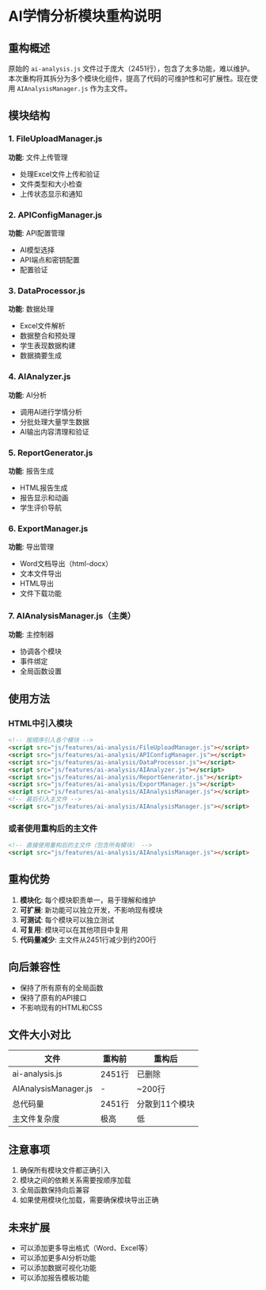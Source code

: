 # AI学情分析模块重构说明

## 重构概述

原始的 `ai-analysis.js` 文件过于庞大（2451行），包含了太多功能，难以维护。本次重构将其拆分为多个模块化组件，提高了代码的可维护性和可扩展性。现在使用 `AIAnalysisManager.js` 作为主文件。

## 模块结构

### 1. FileUploadManager.js
**功能**: 文件上传管理
- 处理Excel文件上传和验证
- 文件类型和大小检查
- 上传状态显示和通知

### 2. APIConfigManager.js
**功能**: API配置管理
- AI模型选择
- API端点和密钥配置
- 配置验证

### 3. DataProcessor.js
**功能**: 数据处理
- Excel文件解析
- 数据整合和预处理
- 学生表现数据构建
- 数据摘要生成

### 4. AIAnalyzer.js
**功能**: AI分析
- 调用AI进行学情分析
- 分批处理大量学生数据
- AI输出内容清理和验证

### 5. ReportGenerator.js
**功能**: 报告生成
- HTML报告生成
- 报告显示和动画
- 学生评价导航

### 6. ExportManager.js
**功能**: 导出管理
- Word文档导出（html-docx）
- 文本文件导出
- HTML导出
- 文件下载功能

### 7. AIAnalysisManager.js（主类）
**功能**: 主控制器
- 协调各个模块
- 事件绑定
- 全局函数设置

## 使用方法

### HTML中引入模块
```html
<!-- 按顺序引入各个模块 -->
<script src="js/features/ai-analysis/FileUploadManager.js"></script>
<script src="js/features/ai-analysis/APIConfigManager.js"></script>
<script src="js/features/ai-analysis/DataProcessor.js"></script>
<script src="js/features/ai-analysis/AIAnalyzer.js"></script>
<script src="js/features/ai-analysis/ReportGenerator.js"></script>
<script src="js/features/ai-analysis/ExportManager.js"></script>
<script src="js/features/ai-analysis/AIAnalysisManager.js"></script>
<!-- 最后引入主文件 -->
<script src="js/features/ai-analysis/AIAnalysisManager.js"></script>
```

### 或者使用重构后的主文件
```html
<!-- 直接使用重构后的主文件（包含所有模块） -->
<script src="js/features/ai-analysis/AIAnalysisManager.js"></script>
```

## 重构优势

1. **模块化**: 每个模块职责单一，易于理解和维护
2. **可扩展**: 新功能可以独立开发，不影响现有模块
3. **可测试**: 每个模块可以独立测试
4. **可复用**: 模块可以在其他项目中复用
5. **代码量减少**: 主文件从2451行减少到约200行

## 向后兼容性

- 保持了所有原有的全局函数
- 保持了原有的API接口
- 不影响现有的HTML和CSS

## 文件大小对比

| 文件 | 重构前 | 重构后 |
|------|--------|--------|
| ai-analysis.js | 2451行 | 已删除 |
| AIAnalysisManager.js | - | ~200行 |
| 总代码量 | 2451行 | 分散到11个模块 |
| 主文件复杂度 | 极高 | 低 |

## 注意事项

1. 确保所有模块文件都正确引入
2. 模块之间的依赖关系需要按顺序加载
3. 全局函数保持向后兼容
4. 如果使用模块化加载，需要确保模块导出正确

## 未来扩展

- 可以添加更多导出格式（Word、Excel等）
- 可以添加更多AI分析功能
- 可以添加数据可视化功能
- 可以添加报告模板功能

